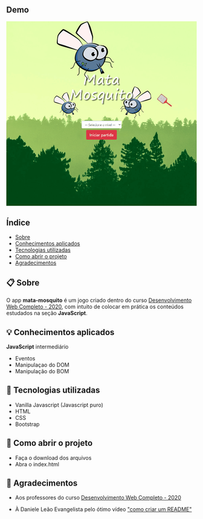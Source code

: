 ## Demo

<img src="imagens/apresentacao.gif">
    
## Índice
- [Sobre](#-sobre)
- [Conhecimentos aplicados](#-conhecimentos-aplicados)
- [Tecnologias utilizadas](#-tecnologias-utilizadas)
- [Como abrir o projeto](#-como-abrir-o-projeto)
- [Agradecimentos](#-agradecimentos)


## 📋 Sobre

O app **mata-mosquito** é um jogo criado dentro do curso [Desenvolvimento Web Completo - 2020](https://www.udemy.com/course/web-completo/), com intuito de colocar em prática os conteúdos estudados na seção **JavaScript**.


## 💡 Conhecimentos aplicados
**JavaScript** intermediário
- Eventos
- Manipulaçao do DOM
- Manipulação do BOM


## 🚀 Tecnologias utilizadas
- Vanilla Javascript (Javascript puro)
- HTML
- CSS
- Bootstrap



## 📁 Como abrir o projeto
- Faça o download dos arquivos
- Abra o index.html


## 🙏 Agradecimentos

- Aos professores do curso [Desenvolvimento Web Completo - 2020](https://www.udemy.com/course/web-completo/)

- À Daniele Leão Evangelista pelo ótimo vídeo ["como criar um README"](https://www.youtube.com/watch?v=Gcb60rPbnKA&list=LL55cCksWKKyAoCbO5G5iqHQ&index=1)
